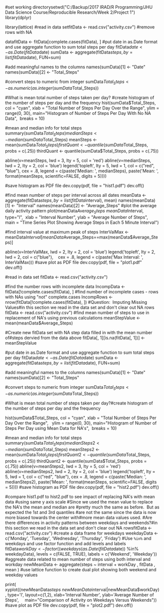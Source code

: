 #set working directorysetwd("C:/Backup/2017 IRAD/R Programming/JHU Data Science Course/Reproducible Research/Week 2/Project 1")
library(dplyr)

library(lattice)
#read in data setfitData <- read.csv("activity.csv")
#remove rows with NA 

datafitData <- fitData[complete.cases(fitData), ]
#put date in as.Date format and use aggregate function to sum total steps per day
fitData$date <- as.Date(fitData$date)
sumData <- aggregate(fitData$steps, by=list(fitData$date), FUN=sum)

#add meaningful names to the columns
names(sumData)[1] <- "Date"
names(sumData)[2] <- "Total_Steps"

#convert steps to numeric from integer
sumData$Total_Steps <- as.numeric(as.integer(sumData$Total_Steps))

#What is mean total number of steps taken per day?
#create histogram of the number of steps per day and the frequency 
hist(sumData$Total_Steps, col = "cyan", xlab = "Total Number of Steps Per Day Over the Range", 
ylim = range(0, 30), main="Histogram of Number of Steps Per Day With No NA Data",  breaks = 10)

#mean and median info for total steps
summary(sumData$Total_Steps)
medianSteps <- median(sumData$Total_Steps)
meanSteps <- mean(sumData$Total_Steps)
firstQuant <- quantile(sumData$Total_Steps, probs = c(.25))
thirdQuant <- quantile(sumData$Total_Steps, probs = c(.75))

abline(v=meanSteps, lwd = 3, lty = 5, col = 'red')
abline(v=medianSteps, lwd = 2, lty = 2, col = 'blue')
legend('topleft', lty = 5, lwd = 1, col = c("red", "blue"), cex = .8, legend = c(paste('Median: ', medianSteps), 
paste('Mean: ', format(meanSteps, scientific=FALSE, digits = 5))))

#save histogram as PDF file
dev.copy(pdf, file = "hist1.pdf") 
dev.off()

#find mean number of steps per interval across all dates
meanData <- aggregate(fitData$steps, by=list(fitData$interval), mean)
names(meanData)[1] <- "Interval"
names(meanData)[2] <- "Average_Steps"
#plot the average daily activity pattern
plot(meanData$Average_Steps ~ meanData$Interval, type="l",  xlab = "Interval Number", ylab = "Average Number of Steps",  main = "Time Series Plot Showing Average Steps in Each 5 Minute Interval")

#find interval value at maximum peak of steps
InterValMax <- meanData$Interval[meanData$Average_Steps==max(meanData$Average_Steps)]

abline(v=InterValMax, lwd = 2, lty = 2, col = 'blue')
legend('topleft', lty = 2, lwd = 2, col = c("blue"),    cex = .8, legend = c(paste('Max Interval: ', InterValMax)))
#save plot as PDF file
dev.copy(pdf, file = "plot1.pdf"
dev.off()

#read in data set
fitData <- read.csv("activity.csv")

#find the number rows with incomplete data
IncompData <- fitData[!complete.cases(fitData), ]
#find number of incomplete cases - rows with NAs using "not" complete.cases
IncompRows <- nrow(fitData[!complete.cases(fitData), ])
#Question:  Imputing Missing Values#in this section we read in the data set and don't clear out NA rows
fitData <- read.csv("activity.csv")
#find mean number of steps to use in replacement of NA's using previous calculations
meanStepValue <- mean(meanData$Average_Steps)

#Create new fitData set with NA step data filled in with the mean number of#steps dervied from the data above
fitData[, 1][is.na(fitData[, 1])] <- meanStepValue

#put date in as.Date format and use aggregate function to sum total steps per day
fitData$date <- as.Date(fitData$date)
sumData <- aggregate(fitData$steps, by=list(fitData$date), FUN=sum)

#add meaningful names to the columns
names(sumData)[1] <- "Date"
names(sumData)[2] <- "Total_Steps"

#convert steps to numeric from integer
sumData$Total_Steps <- as.numeric(as.integer(sumData$Total_Steps))

#What is mean total number of steps taken per day?#create histogram of the number of steps per day and the frequency 

hist(sumData$Total_Steps, col = "cyan", xlab = "Total Number of Steps Per Day Over the Range",   ylim = range(0, 30), main="Histogram of Number of Steps Per Day using Mean Data for NA's",  breaks = 10)

#mean and median info for total steps
summary(sumData$Total_Steps)
medianSteps2 <- median(sumData$Total_Steps)
meanSteps2 <- mean(sumData$Total_Steps)
firstQuant2 <- quantile(sumData$Total_Steps, probs = c(.25))
thirdQuant2 <- quantile(sumData$Total_Steps, probs = c(.75))
abline(v=meanSteps2, lwd = 3, lty = 5, col = 'red')
abline(v=medianSteps2, lwd = 2, lty = 2, col = 'blue')
legend('topleft', lty = 5, lwd = 1, col = c("red", "blue"), cex = .8, legend = c(paste('Median: ', medianSteps2), paste('Mean: ', format(meanSteps, scientific=FALSE, digits = 5))))
#save histogram as PDF file
dev.copy(pdf, file = "hist2.pdf") 
dev.off()

#compare hist1.pdf to hist2.pdf to see impact of replacing NA's with mean data
#using same y axis scale
#Since we used the mean value to replace the NA's the mean and median are #pretty much the same as before.  But as expected the 1st and 3rd quantiles #are not the same since the data is now more biased towards the center with#more mean data values used.
#Are there differences in activity patterns between weekdays and weekends?#in this section we read in the data set and don't clear out NA 
rowsfitData <- read.csv("activity.csv")
#create a data frame for weekdays
weekdayData <- c('Monday', 'Tuesday', 'Wednesday', 'Thursday', 'Friday')
#Use `%in%` and weekdays and use factor function and add levels and labels
fitData$workDay <- factor((weekdays(as.Date(fitData$date)) %in% weekdayData), levels = c(FALSE, TRUE), labels = c('Weekend', 'Weekday'))
#aggreate data related to mean number of steps using both interval and workday
newMeanData <- aggregate(steps ~ interval + workDay , fitData , mean )
#use lattice function to create dual plot showing both weekend and weekday values

print( xyplot((newMeanData$steps ~ newMeanData$interval|newMeanData$workDay), type='l', layout=c(1,2), xlab='Interval Number', ylab='Average Number of Steps',     main="Comparison of Activity on Weekdays Versus Weekends"))
#save plot as PDF file
dev.copy(pdf, file = "plot2.pdf") 
dev.off()
